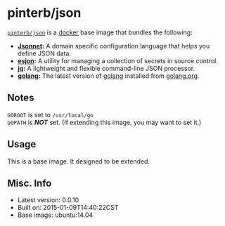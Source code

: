 # pinterb/json 

[`pinterb/json`](https://index.docker.io/u/pinterb/json) is a [docker](https://docker.io) base image that bundles the following:  
 
* **[Jsonnet](http://google.github.io/jsonnet/doc/index.html):** A domain specific configuration language that helps you define JSON data.    
* **[esjon](https://github.com/Shopify/ejson):** A utility for managing a collection of secrets in source control.            
* **[jq](http://stedolan.github.io/jq/):** A lightweight and flexible command-line JSON processor.            
* **[golang](http://golang.org):** The latest version of [golang](http://golang.org) installed from [golang.org](http://golang.org/doc/install/).          

## Notes
`GOROOT` is set to `/usr/local/go`   
`GOPATH` is ***NOT*** set. (If extending this image, you may want to set it.)    

## Usage 
This is a base image.  It designed to be extended.

## Misc. Info 
* Latest version: 0.0.10
* Built on: 2015-01-09T14:40:22CST
* Base image: ubuntu:14.04

